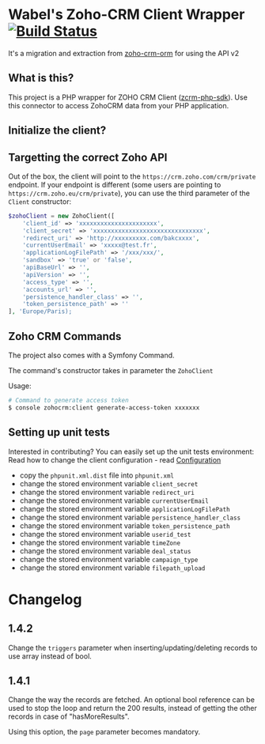 Wabel's Zoho-CRM Client Wrapper [![Build Status](https://travis-ci.com/Wabel/zoho-crm-client-wrapper.svg?branch=1.2)](https://travis-ci.com/Wabel/zoho-crm-client-wrapper)
====================

It's a migration and extraction from [zoho-crm-orm](https://github.com/Wabel/zoho-crm-orm/tree/1.2) for using the API v2 

What is this?
-------------

This project is a PHP wrapper for  ZOHO CRM Client ([zcrm-php-sdk](https://github.com/zoho/zcrm-php-sdk)). Use this connector to access ZohoCRM data from your PHP application.

Initialize the client?
-------------------------------------

Targetting the correct Zoho API
-------------------------------

Out of the box, the client will point to the `https://crm.zoho.com/crm/private` endpoint.
If your endpoint is different (some users are pointing to `https://crm.zoho.eu/crm/private`), you can
use the third parameter of the `Client` constructor:

```php
$zohoClient = new ZohoClient([
    'client_id' => 'xxxxxxxxxxxxxxxxxxxxxx',
    'client_secret' => 'xxxxxxxxxxxxxxxxxxxxxxxxxxxxxxx',
    'redirect_uri' => 'http://xxxxxxxxx.com/bakcxxxx',
    'currentUserEmail' => 'xxxxx@test.fr',
    'applicationLogFilePath' => '/xxx/xxx/',
    'sandbox' => 'true' or 'false',
    'apiBaseUrl' => '',
    'apiVersion' => '',
    'access_type' => '',
    'accounts_url' => '',
    'persistence_handler_class' => '',
    'token_persistence_path' => ''
], 'Europe/Paris);
```  

Zoho CRM Commands
-------------------------------------
The project also comes with a Symfony Command.

The command's constructor takes in parameter the `ZohoClient`

Usage:

```sh
# Command to generate access token
$ console zohocrm:client generate-access-token xxxxxxx
```

Setting up unit tests
---------------------

Interested in contributing? You can easily set up the unit tests environment:
Read how to change the client configuration - read [Configuration](https://github.com/zoho/zcrm-php-sdk)
- copy the `phpunit.xml.dist` file into `phpunit.xml`
- change the stored environment variable `client_secret`
- change the stored environment variable `redirect_uri`
- change the stored environment variable `currentUserEmail`
- change the stored environment variable `applicationLogFilePath`
- change the stored environment variable `persistence_handler_class`
- change the stored environment variable `token_persistence_path`
- change the stored environment variable `userid_test`
- change the stored environment variable `timeZone`
- change the stored environment variable `deal_status`
- change the stored environment variable `campaign_type`
- change the stored environment variable `filepath_upload`

# Changelog

## 1.4.2

Change the `triggers` parameter when inserting/updating/deleting records to use array instead of bool.

## 1.4.1
Change the way the records are fetched. An optional bool reference can be used to stop the loop and return the 200 results, instead of getting the other records in case of "hasMoreResults".

Using this option, the `page` parameter becomes mandatory. 
